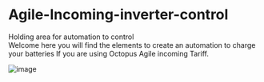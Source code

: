 # Agile-Incoming-inverter-control
Holding area for automation to control  
Welcome here you will find the elements to create an automation to charge your batteries
If you are using Octopus Agile incoming Tariff.


![image](https://user-images.githubusercontent.com/115955610/218300932-aa2277c6-56fd-4437-afc2-7a7745699664.png)

